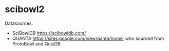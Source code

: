 # scibowl2
Datasources:
- SciBowlDB <https://scibowldb.com/>
- QUANTA <https://sites.google.com/view/qanta/home>, who sourced from ProtoBowl and QuizDB
